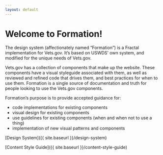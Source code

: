```yaml
---
layout: default
---
```


# Welcome to Formation!

The design system (affectionately named “Formation”) is a Fractal implementation for Vets.gov. It’s based on USWDS’ own system, and modified for the unique needs of Vets.gov.

Vets.gov has a collection of components that make up the website. These components have a visual styleguide associated with them, as well as reviewed and refined code that drives them, and best practices for when to use them. Formation is a single source of documentation and truth for people looking to use the Vets.gov components.

Formation’s purpose is to provide accepted guidance for:

* code implementations for existing components
* visual design for existing components
* use guidelines for existing components (when and when not to use a thing)
* implementation of new visual patterns and components

[Design System]({{ site.baseurl }}/design-system)

[Content Style Guide]({{ site.baseurl }}/content-style-guide)



